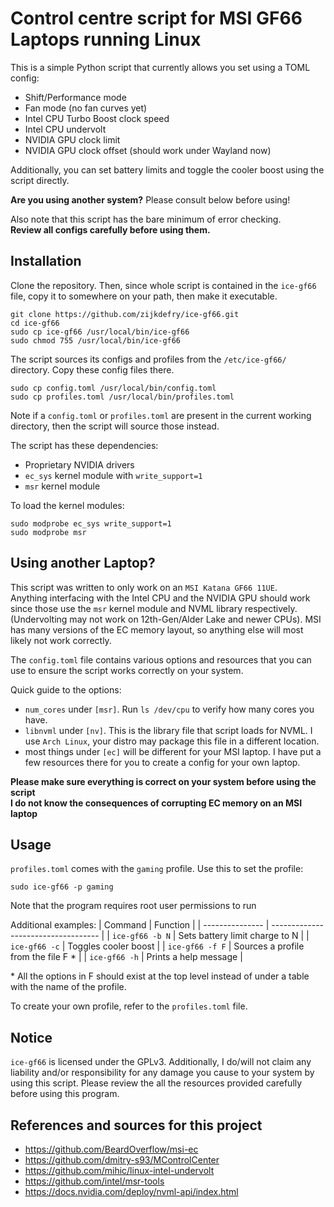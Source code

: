 # Control centre script for MSI GF66 Laptops running Linux

This is a simple Python script that currently
allows you set using a TOML config:
* Shift/Performance mode
* Fan mode (no fan curves yet)
* Intel CPU Turbo Boost clock speed
* Intel CPU undervolt
* NVIDIA GPU clock limit
* NVIDIA GPU clock offset (should work under Wayland now)

Additionally, you can set battery limits and toggle the cooler boost
using the script directly.

**Are you using another system?** Please consult below before using!

Also note that this script has the bare minimum of error checking.  
**Review all configs carefully before using them.**

## Installation

Clone the repository.
Then, since whole script is contained in the `ice-gf66` file,
copy it to somewhere on your path, then make it executable.
```
git clone https://github.com/zijkdefry/ice-gf66.git
cd ice-gf66
sudo cp ice-gf66 /usr/local/bin/ice-gf66
sudo chmod 755 /usr/local/bin/ice-gf66
```
The script sources its configs and profiles from the `/etc/ice-gf66/` directory.
Copy these config files there.
```
sudo cp config.toml /usr/local/bin/config.toml
sudo cp profiles.toml /usr/local/bin/profiles.toml
```
Note if a `config.toml` or `profiles.toml` are present in the current working directory,
then the script will source those instead.

The script has these dependencies:
* Proprietary NVIDIA drivers
* `ec_sys` kernel module with `write_support=1`
* `msr` kernel module

To load the kernel modules:
```
sudo modprobe ec_sys write_support=1
sudo modprobe msr
```

## Using another Laptop?

This script was written to only work on an `MSI Katana GF66 11UE`.  
Anything interfacing with the Intel CPU and the NVIDIA GPU should
work since those use the `msr` kernel module and NVML library respectively.
(Undervolting may not work on 12th-Gen/Alder Lake and newer CPUs).
MSI has many versions of the EC memory layout, so anything else
will most likely not work correctly.

The `config.toml` file contains various options and resources that
you can use to ensure the script works correctly on your system.

Quick guide to the options:
* `num_cores` under `[msr]`. Run `ls /dev/cpu` to verify how many cores you have.
* `libnvml` under `[nv]`. This is the library file that script loads for NVML.
I use `Arch Linux`, your distro may package this file in a different location.
* most things under `[ec]` will be different for your MSI laptop.
I have put a few resources there for you to create a config for your own laptop.

**Please make sure everything is correct on your system before using the script**  
**I do not know the consequences of corrupting EC memory on an MSI laptop**

## Usage

`profiles.toml` comes with the `gaming` profile. Use this to set the profile:
```
sudo ice-gf66 -p gaming
```
Note that the program requires root user permissions to run

Additional examples:
| Command         | Function                            |
| --------------- | ----------------------------------- |
| `ice-gf66 -b N` | Sets battery limit charge to N      |
| `ice-gf66 -c`   | Toggles cooler boost                |
| `ice-gf66 -f F` | Sources a profile from the file F * |
| `ice-gf66 -h`   | Prints a help message               |

\* All the options in F should exist at the top level instead of
under a table with the name of the profile.

To create your own profile, refer to the `profiles.toml` file.

## Notice

`ice-gf66` is licensed under the GPLv3. Additionally, I do/will not claim
any liability and/or responsibility for any damage you cause to your system
by using this script. Please review the all the resources provided carefully
before using this program.

## References and sources for this project

* https://github.com/BeardOverflow/msi-ec
* https://github.com/dmitry-s93/MControlCenter
* https://github.com/mihic/linux-intel-undervolt
* https://github.com/intel/msr-tools
* https://docs.nvidia.com/deploy/nvml-api/index.html